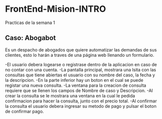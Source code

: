# FrontEnd-Mision-INTRO
Practicas de la semana 1 

## Caso: Abogabot
Es un despacho de abogados que quiere automatizar las demandas de sus clientes, esto lo harán a traves de una página web llenando un formulario.

-El usuario debera logearse o registrase dentro de la aplicacion en caso de no contar con una cuenta. 
-La pantalla principal, mostrara una lsita con las consultas que tiene abiertas el usuario con su nombre del caso, la fecha y la descripcion. 
-En la parte inferior hay un boton en el cual se puede registar una nueva consulta.
-La ventana para la creacion de consulta requiere que se llenen los campos de Nombre de caso y Descripcion.
-Al crear la consulta se le mostrara una ventana en la cual le pedida confirmacion para hacer la consulta, junto con el precio total.
-Al confirmar la consulta el usuario debera ingresar su metodo de pago y pulsar el boton de confirmar pago.
